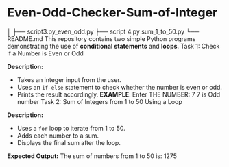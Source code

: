 # Even-Odd-Checker-Sum-of-Integer
│
├── script3.py_even_odd.py
├── script 4.py sum_1_to_50.py
└── README.md
This repository contains two simple Python programs demonstrating the use of **conditional statements** and **loops**. 
Task 1: Check if a Number is Even or Odd

**Description:**
- Takes an integer input from the user.
- Uses an `if-else` statement to check whether the number is even or odd.
- Prints the result accordingly.
  **EXAMPLE**:
  Enter THE NUMBER: 7
7 is Odd number
  Task 2: Sum of Integers from 1 to 50 Using a Loop

**Description:**
- Uses a `for` loop to iterate from 1 to 50.
- Adds each number to a  sum.
- Displays the final sum after the loop.

**Expected Output:**
The sum of numbers from 1 to 50 is: 1275

